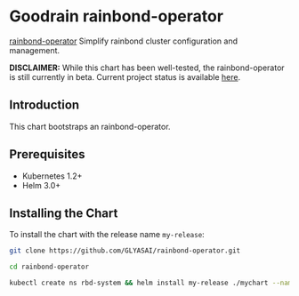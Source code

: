 # Goodrain rainbond-operator

[rainbond-operator](https://github.com/GLYASAI/rainbond-operator) Simplify rainbond cluster
configuration and management.

__DISCLAIMER:__ While this chart has been well-tested, the rainbond-operator is still currently in beta.
Current project status is available [here](https://github.com/GLYASAI/rainbond-operator).

## Introduction

This chart bootstraps an rainbond-operator.

## Prerequisites

- Kubernetes 1.2+
- Helm 3.0+

## Installing the Chart

To install the chart with the release name `my-release`:

```bash
git clone https://github.com/GLYASAI/rainbond-operator.git

cd rainbond-operator

kubectl create ns rbd-system && helm install my-release ./mychart --namespace=rbd-system
```